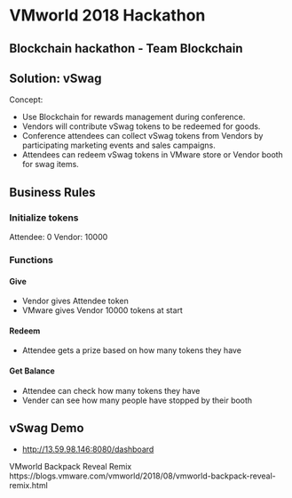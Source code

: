 # VMworld 2018 Hackathon

## Blockchain hackathon - Team Blockchain

## Solution: vSwag

Concept: 
- Use Blockchain for rewards management during conference.
- Vendors will contribute vSwag tokens to be redeemed for goods.
- Conference attendees can collect vSwag tokens from Vendors by participating marketing events and sales campaigns.
- Attendees can redeem vSwag tokens in VMware store or Vendor booth for swag items.


## Business Rules

### Initialize tokens
Attendee: 0 
Vendor: 10000 

### Functions
#### Give 
- Vendor gives Attendee token 
- VMware gives Vendor 10000 tokens at start

#### Redeem
- Attendee gets a prize based on how many tokens they have

#### Get Balance
- Attendee can check how many tokens they have
- Vender can see how many people have stopped by their booth

## vSwag Demo

- http://13.59.98.146:8080/dashboard

<Reference>
  VMworld Backpack Reveal Remix https://blogs.vmware.com/vmworld/2018/08/vmworld-backpack-reveal-remix.html

